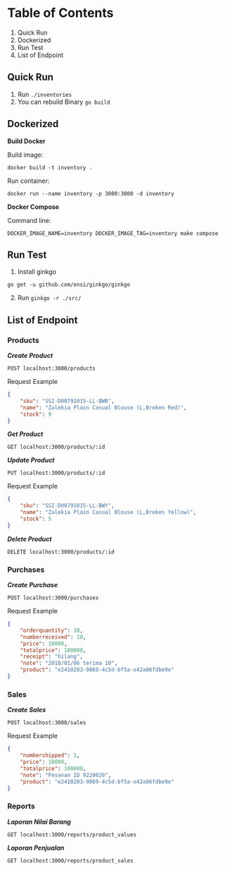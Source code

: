 # Table of Contents
1. Quick Run
2. Dockerized
3. Run Test
4. List of Endpoint

## Quick Run
1. Run `./inventories`
2. You can rebuild Binary `go build`

## Dockerized
**Build Docker**

Build image:

```
docker build -t inventory .
```

Run container:

```
docker run --name inventory -p 3000:3000 -d inventory
```

**Docker Compose**

Command line:

```
DOCKER_IMAGE_NAME=inventory DOCKER_IMAGE_TAG=inventory make compose
```

## Run Test
1. Install ginkgo

```
go get -u github.com/onsi/ginkgo/ginkgo
```

2. Run `ginkgo -r ./src/`

## List of Endpoint

### Products

***Create Product***

`POST localhost:3000/products`

Request Example

```json
{
	"sku": "SSI-D00791015-LL-BWR",
	"name": "Zalekia Plain Casual Blouse (L,Broken Red)",
	"stock": 9
}
```

***Get Product***

`GET localhost:3000/products/:id`

***Update Product***

`PUT localhost:3000/products/:id`

Request Example

```json
{
	"sku": "SSI-D00791015-LL-BWY",
	"name": "Zalekia Plain Casual Blouse (L,Broken Yellow)",
	"stock": 5
}
```

***Delete Product***

`DELETE localhost:3000/products/:id`

### Purchases

***Create Purchase***

`POST localhost:3000/purchases`

Request Example

```json
{
	"orderquantity": 10,
	"numberreceived": 10,
	"price": 10000,
	"totalprice": 100000,
	"receipt": "hilang",
	"note": "2018/01/06 terima 10",
	"product": "e2410203-9869-4c5d-bf5a-e42a06fdbe9e"
}
```

### Sales

***Create Sales***

`POST localhost:3000/sales`

Request Example

```json
{
	"numbershipped": 1,
	"price": 10000,
	"totalprice": 100000,
	"note": "Pesanan ID 9220020",
	"product": "e2410203-9869-4c5d-bf5a-e42a06fdbe9e"
}
```

### Reports

***Laporan Nilai Barang***

`GET localhost:3000/reports/product_values`

***Laporan Penjualan***

`GET localhost:3000/reports/product_sales`
